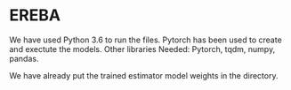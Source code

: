 # EREBA

We have used Python 3.6 to run the files. Pytorch has been used to create and exectute the models. Other libraries Needed: Pytorch, tqdm, numpy, pandas.


We have already put the trained estimator model weights in the directory. 
